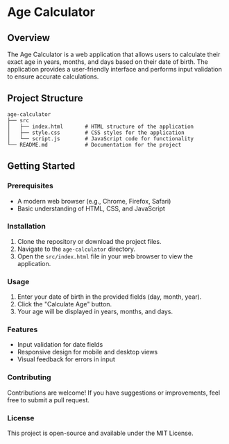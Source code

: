 # Age Calculator

## Overview
The Age Calculator is a web application that allows users to calculate their exact age in years, months, and days based on their date of birth. The application provides a user-friendly interface and performs input validation to ensure accurate calculations.

## Project Structure
```
age-calculator
├── src
│   ├── index.html       # HTML structure of the application
│   ├── style.css        # CSS styles for the application
│   └── script.js        # JavaScript code for functionality
└── README.md            # Documentation for the project
```

## Getting Started

### Prerequisites
- A modern web browser (e.g., Chrome, Firefox, Safari)
- Basic understanding of HTML, CSS, and JavaScript

### Installation
1. Clone the repository or download the project files.
2. Navigate to the `age-calculator` directory.
3. Open the `src/index.html` file in your web browser to view the application.

### Usage
1. Enter your date of birth in the provided fields (day, month, year).
2. Click the "Calculate Age" button.
3. Your age will be displayed in years, months, and days.

### Features
- Input validation for date fields
- Responsive design for mobile and desktop views
- Visual feedback for errors in input

### Contributing
Contributions are welcome! If you have suggestions or improvements, feel free to submit a pull request.

### License
This project is open-source and available under the MIT License.